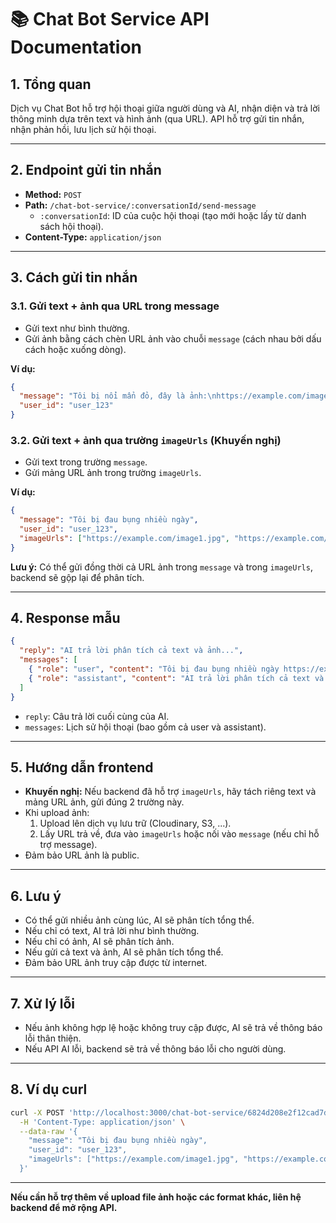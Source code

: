 # 📚 Chat Bot Service API Documentation

## 1. Tổng quan

Dịch vụ Chat Bot hỗ trợ hội thoại giữa người dùng và AI, nhận diện và trả lời thông minh dựa trên text và hình ảnh (qua URL).
API hỗ trợ gửi tin nhắn, nhận phản hồi, lưu lịch sử hội thoại.

---

## 2. Endpoint gửi tin nhắn

- **Method:** `POST`
- **Path:** `/chat-bot-service/:conversationId/send-message`
  - `:conversationId`: ID của cuộc hội thoại (tạo mới hoặc lấy từ danh sách hội thoại).
- **Content-Type:** `application/json`

---

## 3. Cách gửi tin nhắn

### 3.1. Gửi text + ảnh qua URL trong message

- Gửi text như bình thường.
- Gửi ảnh bằng cách chèn URL ảnh vào chuỗi `message` (cách nhau bởi dấu cách hoặc xuống dòng).

**Ví dụ:**

```json
{
  "message": "Tôi bị nổi mẩn đỏ, đây là ảnh:\nhttps://example.com/image1.jpg https://example.com/image2.png",
  "user_id": "user_123"
}
```

### 3.2. Gửi text + ảnh qua trường `imageUrls` (Khuyến nghị)

- Gửi text trong trường `message`.
- Gửi mảng URL ảnh trong trường `imageUrls`.

**Ví dụ:**

```json
{
  "message": "Tôi bị đau bụng nhiều ngày",
  "user_id": "user_123",
  "imageUrls": ["https://example.com/image1.jpg", "https://example.com/image2.png"]
}
```

**Lưu ý:** Có thể gửi đồng thời cả URL ảnh trong `message` và trong `imageUrls`, backend sẽ gộp lại để phân tích.

---

## 4. Response mẫu

```json
{
  "reply": "AI trả lời phân tích cả text và ảnh...",
  "messages": [
    { "role": "user", "content": "Tôi bị đau bụng nhiều ngày https://example.com/image1.jpg" },
    { "role": "assistant", "content": "AI trả lời phân tích cả text và ảnh..." }
  ]
}
```

- `reply`: Câu trả lời cuối cùng của AI.
- `messages`: Lịch sử hội thoại (bao gồm cả user và assistant).

---

## 5. Hướng dẫn frontend

- **Khuyến nghị:** Nếu backend đã hỗ trợ `imageUrls`, hãy tách riêng text và mảng URL ảnh, gửi đúng 2 trường này.
- Khi upload ảnh:
  1. Upload lên dịch vụ lưu trữ (Cloudinary, S3, ...).
  2. Lấy URL trả về, đưa vào `imageUrls` hoặc nối vào `message` (nếu chỉ hỗ trợ message).
- Đảm bảo URL ảnh là public.

---

## 6. Lưu ý

- Có thể gửi nhiều ảnh cùng lúc, AI sẽ phân tích tổng thể.
- Nếu chỉ có text, AI trả lời như bình thường.
- Nếu chỉ có ảnh, AI sẽ phân tích ảnh.
- Nếu gửi cả text và ảnh, AI sẽ phân tích tổng thể.
- Đảm bảo URL ảnh truy cập được từ internet.

---

## 7. Xử lý lỗi

- Nếu ảnh không hợp lệ hoặc không truy cập được, AI sẽ trả về thông báo lỗi thân thiện.
- Nếu API AI lỗi, backend sẽ trả về thông báo lỗi cho người dùng.

---

## 8. Ví dụ curl

```bash
curl -X POST 'http://localhost:3000/chat-bot-service/6824d208e2f12cad7d54c0c6/send-message' \
  -H 'Content-Type: application/json' \
  --data-raw '{
    "message": "Tôi bị đau bụng nhiều ngày",
    "user_id": "user_123",
    "imageUrls": ["https://example.com/image1.jpg", "https://example.com/image2.png"]
  }'
```

---

**Nếu cần hỗ trợ thêm về upload file ảnh hoặc các format khác, liên hệ backend để mở rộng API.**
